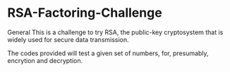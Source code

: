 # RSA-Factoring-Challenge
General
This is a challenge to try RSA, the public-key cryptosystem that
is widely used for secure data transmission.

The codes provided will test a given set of numbers, for, presumably, encrytion
and decryption.